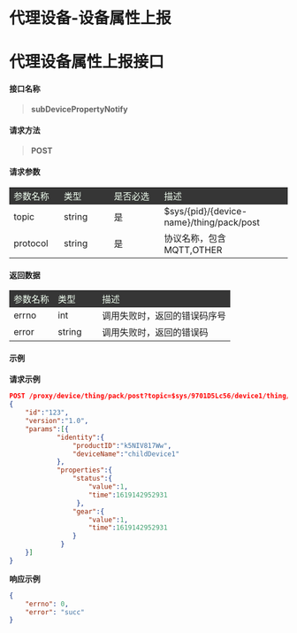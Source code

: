 # **代理设备-设备属性上报**  

# **代理设备属性上报接口**  

#### **接口名称**

> **subDevicePropertyNotify**

#### **请求方法**  

> **POST**

#### **请求参数**  

<table style="text-align: left">
    <tr style="background-color:#363636; color:#F0FFF0;">
        <td width="18%">参数名称</td>
        <td width="18%">类型</td>
        <td width="18%">是否必选</td>
        <td>描述</td>
    </tr>
    <tr>
        <td>topic</td>
        <td>string</td>
        <td>是</td>
        <td>$sys/{pid}/{device-name}/thing/pack/post</td>
    </tr>
    <tr>
        <td>protocol</td>
        <td>string</td>
        <td>是</td>
        <td>协议名称，包含MQTT,OTHER</td>
    </tr>
</table>

#### **返回数据**  

<table style="text-align: left">
    <tr style="background-color:#363636; color:#F0FFF0;">
        <td width="20%">参数名称</td>
        <td width="20%">类型</td>
        <td>描述</td>
    </tr>
    <tr>
        <td>errno</td>
        <td>int</td>
        <td>调用失败时，返回的错误码序号</td>
    </tr>
    <tr>
        <td>error</td>
        <td>string</td>
        <td>调用失败时，返回的错误码</td>
    </tr>
</table>

#### **示例** 
 
**请求示例**  

````json
POST /proxy/device/thing/pack/post?topic=$sys/9701D5Lc56/device1/thing/pack/post&protocol=mqtt
{
    "id":"123",
    "version":"1.0",
    "params":[{
            "identity":{
                "productID":"k5NIV817Ww",
                "deviceName":"childDevice1"
            },
            "properties":{
                "status":{
                    "value":1,
                    "time":1619142952931
                 },
                "gear":{
                    "value":1,
                    "time":1619142952931
                }
             }
    }]
}
````

**响应示例**  

````json
{
    "errno": 0,
    "error": "succ"
}
````